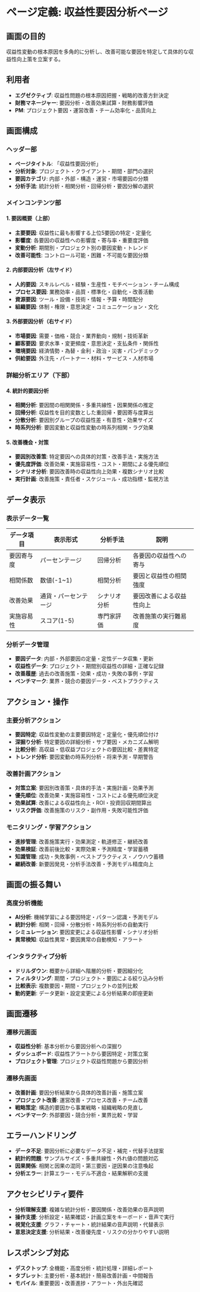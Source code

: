 # ページ定義: 収益性要因分析ページ

## 画面の目的
収益性変動の根本原因を多角的に分析し、改善可能な要因を特定して具体的な収益性向上策を立案する。

## 利用者
- **エグゼクティブ**: 収益性問題の根本原因把握・戦略的改善方針決定
- **財務マネージャー**: 要因分析・改善効果試算・財務影響評価
- **PM**: プロジェクト要因・運営改善・チーム効率化・品質向上

## 画面構成

### ヘッダー部
- **ページタイトル**: 「収益性要因分析」
- **分析対象**: プロジェクト・クライアント・期間・部門の選択
- **要因カテゴリ**: 内部・外部・構造・運営・市場要因の分類
- **分析手法**: 統計分析・相関分析・回帰分析・要因分解の選択

### メインコンテンツ部

#### 1. 要因概要（上部）
- **主要要因**: 収益性に最も影響する上位5要因の特定・定量化
- **影響度**: 各要因の収益性への影響度・寄与率・重要度評価
- **変動分析**: 期間別・プロジェクト別の要因変動・トレンド
- **改善可能性**: コントロール可能・困難・不可能な要因分類

#### 2. 内部要因分析（左サイド）
- **人的要因**: スキルレベル・経験・生産性・モチベーション・チーム構成
- **プロセス要因**: 業務効率・品質・標準化・自動化・改善活動
- **資源要因**: ツール・設備・技術・情報・予算・時間配分
- **組織要因**: 体制・権限・意思決定・コミュニケーション・文化

#### 3. 外部要因分析（右サイド）
- **市場要因**: 需要・価格・競合・業界動向・規制・技術革新
- **顧客要因**: 要求水準・変更頻度・意思決定・支払条件・関係性
- **環境要因**: 経済情勢・為替・金利・政治・災害・パンデミック
- **供給要因**: 外注先・パートナー・材料・サービス・人材市場

### 詳細分析エリア（下部）

#### 4. 統計的要因分析
- **相関分析**: 要因間の相関関係・多重共線性・因果関係の推定
- **回帰分析**: 収益性を目的変数とした重回帰・要因寄与度算出
- **分散分析**: 要因別グループの収益性差・有意性・効果サイズ
- **時系列分析**: 要因変動と収益性変動の時系列相関・ラグ効果

#### 5. 改善機会・対策
- **要因別改善策**: 特定要因への具体的対策・改善手法・実施方法
- **優先度評価**: 改善効果・実施容易性・コスト・期間による優先順位
- **シナリオ分析**: 要因改善時の収益性向上効果・複数シナリオ比較
- **実行計画**: 改善施策・責任者・スケジュール・成功指標・監視方法

## データ表示

### 表示データ一覧
| データ項目 | 表示形式 | 分析手法 | 説明 |
|-----------|---------|---------|------|
| 要因寄与度 | パーセンテージ | 回帰分析 | 各要因の収益性への寄与 |
| 相関係数 | 数値(-1~1) | 相関分析 | 要因と収益性の相関強度 |
| 改善効果 | 通貨・パーセンテージ | シナリオ分析 | 要因改善による収益性向上 |
| 実施容易性 | スコア(1-5) | 専門家評価 | 改善施策の実行難易度 |

### 分析データ管理
- **要因データ**: 内部・外部要因の定量・定性データ収集・更新
- **収益性データ**: プロジェクト・期間別収益性の詳細・正確な記録
- **改善履歴**: 過去の改善施策・効果・成功・失敗の事例・学習
- **ベンチマーク**: 業界・競合の要因データ・ベストプラクティス

## アクション・操作

### 主要分析アクション
- **要因特定**: 収益性変動の主要要因特定・定量化・優先順位付け
- **深掘り分析**: 特定要因の詳細分析・サブ要因・メカニズム解明
- **比較分析**: 高収益・低収益プロジェクトの要因比較・差異特定
- **トレンド分析**: 要因変動の時系列分析・将来予測・早期警告

### 改善計画アクション
- **対策立案**: 要因別改善策・具体的手法・実施計画・効果予測
- **優先順位**: 改善効果・実施容易性・コストによる優先順位決定
- **効果試算**: 改善による収益性向上・ROI・投資回収期間算出
- **リスク評価**: 改善施策のリスク・副作用・失敗可能性評価

### モニタリング・学習アクション
- **進捗管理**: 改善施策実行・効果測定・軌道修正・継続改善
- **効果検証**: 改善前後比較・実際効果・予測精度・学習蓄積
- **知識管理**: 成功・失敗事例・ベストプラクティス・ノウハウ蓄積
- **継続改善**: 新要因発見・分析手法改善・予測モデル精度向上

## 画面の振る舞い

### 高度分析機能
- **AI分析**: 機械学習による要因特定・パターン認識・予測モデル
- **統計分析**: 相関・回帰・分散分析・時系列分析の自動実行
- **シミュレーション**: 要因変更による収益性影響・シナリオ分析
- **異常検知**: 収益性異常・要因異常の自動検知・アラート

### インタラクティブ分析
- **ドリルダウン**: 概要から詳細へ階層的分析・要因細分化
- **フィルタリング**: 期間・プロジェクト・要因による絞り込み分析
- **比較表示**: 複数要因・期間・プロジェクトの並列比較
- **動的更新**: データ更新・設定変更による分析結果の即座更新

## 画面遷移

### 遷移元画面
- **収益性分析**: 基本分析から要因分析への深掘り
- **ダッシュボード**: 収益性アラートから要因特定・対策立案
- **プロジェクト管理**: プロジェクト収益性問題から要因分析

### 遷移先画面
- **改善計画**: 要因分析結果から具体的改善計画・施策立案
- **プロジェクト改善**: 運営改善・プロセス改善・チーム改善
- **戦略策定**: 構造的要因から事業戦略・組織戦略の見直し
- **ベンチマーク**: 外部要因・競合分析・業界比較・学習

## エラーハンドリング
- **データ不足**: 要因分析に必要なデータ不足・補完・代替手法提案
- **統計的問題**: サンプルサイズ・多重共線性・外れ値の問題対応
- **因果関係**: 相関と因果の混同・第三要因・逆因果の注意喚起
- **分析エラー**: 計算エラー・モデル不適合・結果解釈の支援

## アクセシビリティ要件
- **分析理解支援**: 複雑な統計分析・要因関係・改善効果の音声説明
- **操作支援**: 分析設定・結果確認・計画立案をキーボード・音声で実行
- **視覚化支援**: グラフ・チャート・統計結果の音声説明・代替表示
- **意思決定支援**: 分析結果・改善優先度・リスクの分かりやすい説明

## レスポンシブ対応
- **デスクトップ**: 全機能・高度分析・統計処理・詳細レポート
- **タブレット**: 主要分析・基本統計・簡易改善計画・中間報告
- **モバイル**: 重要要因・改善進捗・アラート・外出先確認